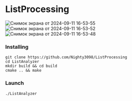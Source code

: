 # ListProcessing

![Снимок экрана от 2024-09-11 16-53-55](https://github.com/user-attachments/assets/c7f4bcb7-8b6d-458e-aa3b-39bb1be5448b)
![Снимок экрана от 2024-09-11 16-53-52](https://github.com/user-attachments/assets/5f33f2e1-fa96-4f22-aed2-cb1a78f5ba6b)
![Снимок экрана от 2024-09-11 16-53-48](https://github.com/user-attachments/assets/28e52868-0636-49fe-86d9-1529f10c04c8)


### Installing

```
git clone https://github.com/Nighty3098/ListProcessing
cd ListAnalyzer
mkdir build && cd build
cmake .. && make
```

### Launch

```
./ListAnalyzer
```

